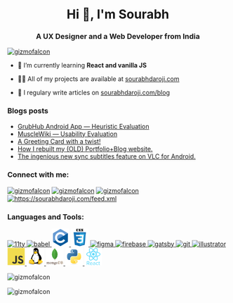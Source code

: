 <h1 align="center">Hi 👋, I'm Sourabh</h1>
<h3 align="center">A UX Designer and a Web Developer from India</h3>

<p align="left"> <a href="https://twitter.com/gizmofalcon" target="blank"><img src="https://img.shields.io/twitter/follow/gizmofalcon?logo=twitter&style=for-the-badge" alt="gizmofalcon" /></a> </p>

- 🌱 I’m currently learning **React and vanilla JS**

- 👨‍💻 All of my projects are available at [sourabhdaroji.com](sourabhdaroji.com)

- 📝 I regulary write articles on [sourabhdaroji.com/blog](sourabhdaroji.com/blog)


### Blogs posts
<!-- BLOG-POST-LIST:START -->
- [GrubHub Android App — Heuristic Evaluation](https://sourabhdaroji.com/blog/grubhub-android-app-heuristic-evaluation)
- [MuscleWiki — Usability Evaluation](https://sourabhdaroji.com/blog/musclewiki-usability-evaluation)
- [A Greeting Card with a twist!](https://sourabhdaroji.com/blog/a-greeting-card-with-a-twist)
- [How I rebuilt my &lpar;OLD&rpar; Portfolio+Blog website.](https://sourabhdaroji.com/blog/how-i-built-my-portfolio-blog-website)
- [The ingenious new sync subtitles feature on VLC for Android.](https://sourabhdaroji.com/blog/vlc-subtitles-sync)
<!-- BLOG-POST-LIST:END -->

<h3 align="left">Connect with me:</h3>
<p align="left">
<a href="https://dev.to/gizmofalcon" target="blank"><img align="center" src="https://cdn.jsdelivr.net/npm/simple-icons@3.0.1/icons/dev-dot-to.svg" alt="gizmofalcon" height="30" width="40" /></a>
<a href="https://twitter.com/gizmofalcon" target="blank"><img align="center" src="https://raw.githubusercontent.com/rahuldkjain/github-profile-readme-generator/master/src/images/icons/Social/twitter.svg" alt="gizmofalcon" height="30" width="40" /></a>
<a href="https://codesandbox.com/gizmofalcon" target="blank"><img align="center" src="https://cdn.jsdelivr.net/npm/simple-icons@3.0.1/icons/codesandbox.svg" alt="gizmofalcon" height="30" width="40" /></a>
<a href="https://sourabhdaroji.com/feed.xml" target="blank"><img align="center" src="https://raw.githubusercontent.com/rahuldkjain/github-profile-readme-generator/master/src/images/icons/Social/rss.svg" alt="https://sourabhdaroji.com/feed.xml" height="30" width="40" /></a>
</p>

<h3 align="left">Languages and Tools:</h3>
<p align="left"> <a href="https://www.11ty.dev/" target="_blank"> <img src="https://gist.githubusercontent.com/vivek32ta/c7f7bf583c1fb1c58d89301ea40f37fd/raw/f4c85cce5790758286b8f155ef9a177710b995df/11ty.svg" alt="11ty" width="40" height="40"/> </a> <a href="https://babeljs.io/" target="_blank"> <img src="https://www.vectorlogo.zone/logos/babeljs/babeljs-icon.svg" alt="babel" width="40" height="40"/> </a> <a href="https://www.cprogramming.com/" target="_blank"> <img src="https://raw.githubusercontent.com/devicons/devicon/master/icons/c/c-original.svg" alt="c" width="40" height="40"/> </a> <a href="https://www.w3schools.com/css/" target="_blank"> <img src="https://raw.githubusercontent.com/devicons/devicon/master/icons/css3/css3-original-wordmark.svg" alt="css3" width="40" height="40"/> </a> <a href="https://www.figma.com/" target="_blank"> <img src="https://www.vectorlogo.zone/logos/figma/figma-icon.svg" alt="figma" width="40" height="40"/> </a> <a href="https://firebase.google.com/" target="_blank"> <img src="https://www.vectorlogo.zone/logos/firebase/firebase-icon.svg" alt="firebase" width="40" height="40"/> </a> <a href="https://www.gatsbyjs.com/" target="_blank"> <img src="https://www.vectorlogo.zone/logos/gatsbyjs/gatsbyjs-icon.svg" alt="gatsby" width="40" height="40"/> </a> <a href="https://git-scm.com/" target="_blank"> <img src="https://www.vectorlogo.zone/logos/git-scm/git-scm-icon.svg" alt="git" width="40" height="40"/> </a> <a href="https://www.adobe.com/in/products/illustrator.html" target="_blank"> <img src="https://www.vectorlogo.zone/logos/adobe_illustrator/adobe_illustrator-icon.svg" alt="illustrator" width="40" height="40"/> </a> <a href="https://developer.mozilla.org/en-US/docs/Web/JavaScript" target="_blank"> <img src="https://raw.githubusercontent.com/devicons/devicon/master/icons/javascript/javascript-original.svg" alt="javascript" width="40" height="40"/> </a> <a href="https://www.linux.org/" target="_blank"> <img src="https://raw.githubusercontent.com/devicons/devicon/master/icons/linux/linux-original.svg" alt="linux" width="40" height="40"/> </a> <a href="https://www.mongodb.com/" target="_blank"> <img src="https://raw.githubusercontent.com/devicons/devicon/master/icons/mongodb/mongodb-original-wordmark.svg" alt="mongodb" width="40" height="40"/> </a> <a href="https://www.python.org" target="_blank"> <img src="https://raw.githubusercontent.com/devicons/devicon/master/icons/python/python-original.svg" alt="python" width="40" height="40"/> </a> <a href="https://reactjs.org/" target="_blank"> <img src="https://raw.githubusercontent.com/devicons/devicon/master/icons/react/react-original-wordmark.svg" alt="react" width="40" height="40"/> </a> </p>

<p><img align="center" src="https://github-readme-stats.vercel.app/api/top-langs?username=gizmofalcon&show_icons=true&theme=gruvbox&locale=en&layout=compact" alt="gizmofalcon" /></p>

<p><img align="center" src="https://github-readme-streak-stats.herokuapp.com/?user=gizmofalcon&theme=dark" alt="gizmofalcon" /></p>
